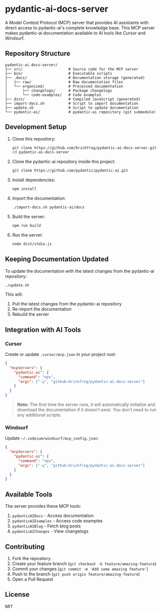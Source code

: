 # pydantic-ai-docs-server

A Model Context Protocol (MCP) server that provides AI assistants with direct access to pydantic-ai's complete knowledge base. This MCP server makes pydantic-ai documentation available to AI tools like Cursor and Windsurf.

## Repository Structure

```
pydantic-ai-docs-server/
├── src/                     # Source code for the MCP server
├── bin/                     # Executable scripts
├── .docs/                   # Documentation storage (generated)
│   ├── raw/                 # Raw documentation files
│   └── organized/           # Processed documentation
│       ├── changelogs/      # Package changelogs
│       └── code-examples/   # Code examples
├── dist/                    # Compiled JavaScript (generated)
├── import-docs.sh           # Script to import documentation
├── update.sh                # Script to update documentation
└── pydantic-ai/             # pydantic-ai repository (git submodule)
```

## Development Setup

1. Clone this repository:
   ```bash
   git clone https://github.com/brickfrog/pydantic-ai-docs-server.git
   cd pydantic-ai-docs-server
   ```

2. Clone the pydantic-ai repository inside this project:
   ```bash
   git clone https://github.com/pydantic/pydantic-ai.git
   ```

3. Install dependencies:
   ```bash
   npm install
   ```

4. Import the documentation:
   ```bash
   ./import-docs.sh pydantic-ai/docs
   ```

5. Build the server:
   ```bash
   npm run build
   ```

6. Run the server:
   ```bash
   node dist/stdio.js
   ```

## Keeping Documentation Updated

To update the documentation with the latest changes from the pydantic-ai repository:

```bash
./update.sh
```

This will:
1. Pull the latest changes from the pydantic-ai repository
2. Re-import the documentation
3. Rebuild the server

## Integration with AI Tools

### Cursor

Create or update `.cursor/mcp.json` in your project root:

```json
{
  "mcpServers": {
    "pydantic-ai": {
      "command": "npx",
      "args": ["-y", "github:brickfrog/pydantic-ai-docs-server"]
    }
  }
}
```

> **Note:** The first time the server runs, it will automatically initialize and download the documentation if it doesn't exist. You don't need to run any additional scripts.

### Windsurf

Update `~/.codeium/windsurf/mcp_config.json`:

```json
{
  "mcpServers": {
    "pydantic-ai": {
      "command": "npx",
      "args": ["-y", "github:brickfrog/pydantic-ai-docs-server"]
    }
  }
}
```

## Available Tools

The server provides these MCP tools:

1. `pydanticAIDocs` - Access documentation
2. `pydanticAIExamples` - Access code examples
3. `pydanticAIBlog` - Fetch blog posts
4. `pydanticAIChanges` - View changelogs

## Contributing

1. Fork the repository
2. Create your feature branch (`git checkout -b feature/amazing-feature`)
3. Commit your changes (`git commit -m 'Add some amazing feature'`)
4. Push to the branch (`git push origin feature/amazing-feature`)
5. Open a Pull Request

## License

MIT 